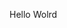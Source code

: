 Hello Wolrd









































































































































































































































































































































































































































































































































































































































































































































































































































































































































































































































































































































































































































































































































































































































































































































































































































































































































































































































































































































































































































































































































































































































































































































































































































































































































































































































































































































































































































































































































































































































































































































































































































































































































































































































































































































































































































































































































































































































































































































































































































































































































































































































































































































































































































































































































































































































































































































































































































































































































































































































































































































































































































































































































































































































































































































